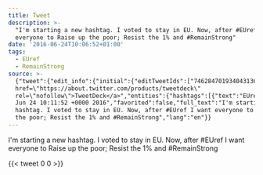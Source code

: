 ```yaml
---
title: Tweet
description: >-
  "I'm starting a new hashtag. I voted to stay in EU. Now, after #EUref I want
  everyone to Raise up the poor; Resist the 1% and #RemainStrong"
date: '2016-06-24T10:06:52+01:00'
tags:
  - EUref
  - RemainStrong
source: >-
  {"tweet":{"edit_info":{"initial":{"editTweetIds":["746284701934043136"],"editableUntil":"2016-06-24T11:11:52.897Z","editsRemaining":"5","isEditEligible":true}},"retweeted":false,"source":"<a
  href=\"https://about.twitter.com/products/tweetdeck\"
  rel=\"nofollow\">TweetDeck</a>","entities":{"hashtags":[{"text":"EUref","indices":["62","68"]},{"text":"RemainStrong","indices":["125","138"]}],"symbols":[],"user_mentions":[],"urls":[]},"display_text_range":["0","138"],"favorite_count":"0","id_str":"746284701934043136","truncated":false,"retweet_count":"0","id":"746284701934043136","created_at":"Fri
  Jun 24 10:11:52 +0000 2016","favorited":false,"full_text":"I'm starting a new
  hashtag. I voted to stay in EU. Now, after #EUref I want everyone to Raise up
  the poor; Resist the 1% and #RemainStrong","lang":"en"}}
---
```

I'm starting a new hashtag. I voted to stay in EU. Now, after #EUref I want everyone to Raise up the poor; Resist the 1% and #RemainStrong
    
{{< tweet 0 0 >}}
    
